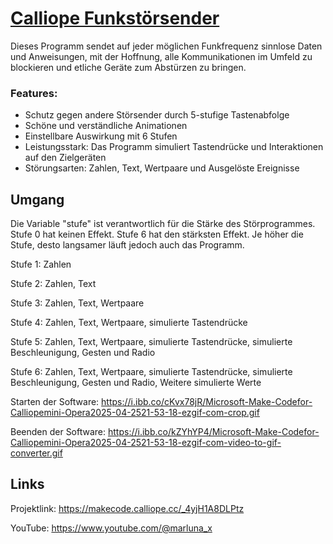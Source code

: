 
# [Calliope Funkstörsender](https://makecode.calliope.cc/_4yjH1A8DLPtz)


Dieses Programm sendet auf jeder möglichen Funkfrequenz sinnlose Daten und Anweisungen, mit der Hoffnung, alle Kommunikationen im Umfeld zu blockieren und etliche Geräte zum Abstürzen zu bringen.


### Features:
- Schutz gegen andere Störsender durch 5-stufige Tastenabfolge
- Schöne und verständliche Animationen
- Einstellbare Auswirkung mit 6 Stufen
- Leistungsstark: Das Programm simuliert Tastendrücke und Interaktionen auf den Zielgeräten
- Störungsarten: Zahlen, Text, Wertpaare und Ausgelöste Ereignisse
## Umgang

Die Variable "stufe" ist verantwortlich für die Stärke des Störprogrammes. Stufe 0 hat keinen Effekt. Stufe 6 hat den stärksten Effekt. Je höher die Stufe, desto langsamer läuft jedoch auch das Programm.


Stufe 1: Zahlen

Stufe 2: Zahlen, Text

Stufe 3: Zahlen, Text, Wertpaare

Stufe 4: Zahlen, Text, Wertpaare, simulierte Tastendrücke

Stufe 5: Zahlen, Text, Wertpaare, simulierte Tastendrücke, simulierte Beschleunigung, Gesten und Radio

Stufe 6: Zahlen, Text, Wertpaare, simulierte Tastendrücke, simulierte Beschleunigung, Gesten und Radio, Weitere simulierte Werte


Starten der Software:
https://i.ibb.co/cKvx78jR/Microsoft-Make-Codefor-Calliopemini-Opera2025-04-2521-53-18-ezgif-com-crop.gif

Beenden der Software:
https://i.ibb.co/kZYhYP4/Microsoft-Make-Codefor-Calliopemini-Opera2025-04-2521-53-18-ezgif-com-video-to-gif-converter.gif

## Links

Projektlink: https://makecode.calliope.cc/_4yjH1A8DLPtz

YouTube: https://www.youtube.com/@marluna_x
